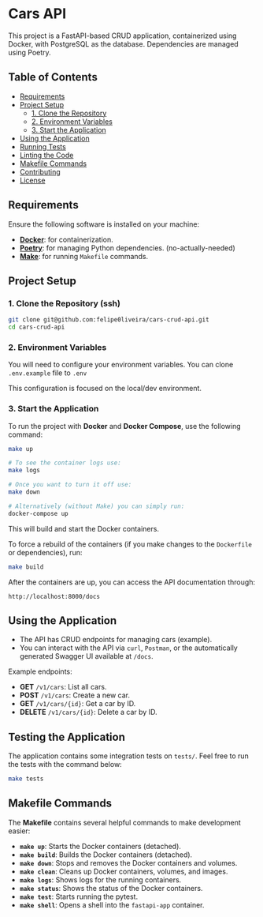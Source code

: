 # Cars API

This project is a FastAPI-based CRUD application, containerized using Docker, with PostgreSQL as the database. Dependencies are managed using Poetry.

## Table of Contents

- [Requirements](#requirements)
- [Project Setup](#project-setup)
  - [1. Clone the Repository](#1-clone-the-repository)
  - [2. Environment Variables](#2-environment-variables)
  - [3. Start the Application](#3-start-the-application)
- [Using the Application](#using-the-application)
- [Running Tests](#running-tests)
- [Linting the Code](#linting-the-code)
- [Makefile Commands](#makefile-commands)
- [Contributing](#contributing)
- [License](#license)

## Requirements

Ensure the following software is installed on your machine:

- **[Docker](https://www.docker.com/)**: for containerization.
- **[Poetry](https://python-poetry.org/)**: for managing Python dependencies. (no-actually-needed)
- **[Make](https://www.gnu.org/software/make/)**: for running `Makefile` commands.

## Project Setup

### 1. Clone the Repository (ssh)

```bash
git clone git@github.com:felipe0liveira/cars-crud-api.git
cd cars-crud-api
```

### 2. Environment Variables

You will need to configure your environment variables. You can clone `.env.example` file to `.env`

This configuration is focused on the local/dev environment.

### 3. Start the Application

To run the project with **Docker** and **Docker Compose**, use the following command:

```bash
make up

# To see the container logs use:
make logs

# Once you want to turn it off use:
make down

# Alternatively (without Make) you can simply run:
docker-compose up
```

This will build and start the Docker containers.

To force a rebuild of the containers (if you make changes to the `Dockerfile` or dependencies), run:

```bash
make build
```

After the containers are up, you can access the API documentation through:

```
http://localhost:8000/docs
```

## Using the Application

- The API has CRUD endpoints for managing cars (example).
- You can interact with the API via `curl`, `Postman`, or the automatically generated Swagger UI available at `/docs`.

Example endpoints:

- **GET** `/v1/cars`: List all cars.
- **POST** `/v1/cars`: Create a new car.
- **GET** `/v1/cars/{id}`: Get a car by ID.
- **DELETE** `/v1/cars/{id}`: Delete a car by ID.

## Testing the Application

The application contains some integration tests on `tests/`. Feel free to run the tests with the command below:
```bash
make tests
```

## Makefile Commands

The **Makefile** contains several helpful commands to make development easier:

- **`make up`**: Starts the Docker containers (detached).
- **`make build`**: Builds the Docker containers (detached).
- **`make down`**: Stops and removes the Docker containers and volumes.
- **`make clean`**: Cleans up Docker containers, volumes, and images.
- **`make logs`**: Shows logs for the running containers.
- **`make status`**: Shows the status of the Docker containers.
- **`make test`**: Starts running the pytest.
- **`make shell`**: Opens a shell into the `fastapi-app` container.

